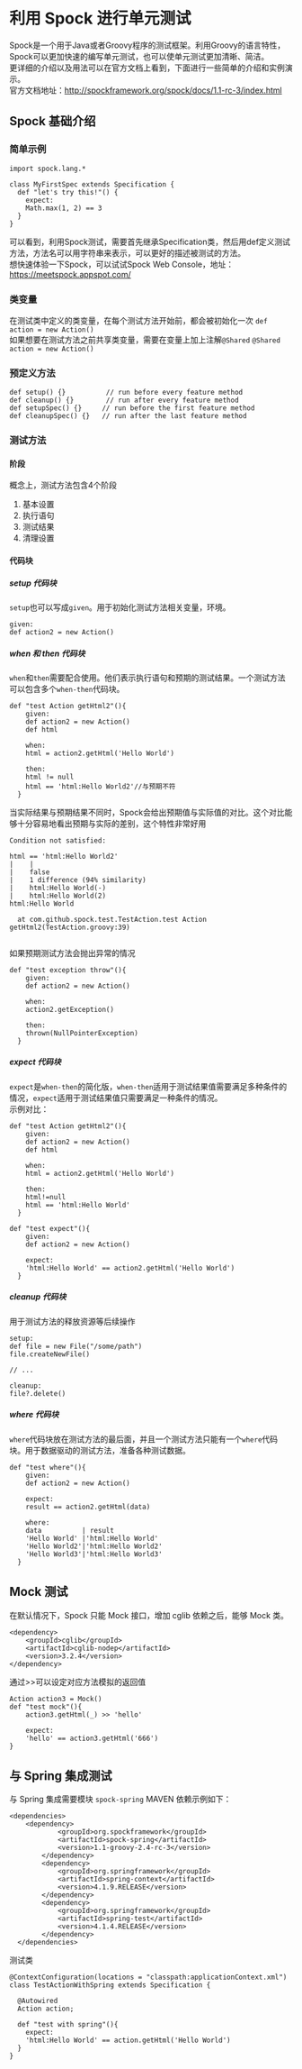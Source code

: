 # 利用 Spock 进行单元测试
Spock是一个用于Java或者Groovy程序的测试框架。利用Groovy的语言特性，Spock可以更加快速的编写单元测试，也可以使单元测试更加清晰、简洁。  
更详细的介绍以及用法可以在官方文档上看到，下面进行一些简单的介绍和实例演示。  
官方文档地址：<http://spockframework.org/spock/docs/1.1-rc-3/index.html>

## Spock 基础介绍

### 简单示例
```
import spock.lang.*

class MyFirstSpec extends Specification {
  def "let's try this!"() {
    expect:
    Math.max(1, 2) == 3
  }
}
```
可以看到，利用Spock测试，需要首先继承Specification类，然后用def定义测试方法，方法名可以用字符串来表示，可以更好的描述被测试的方法。  
想快速体验一下Spock，可以试试Spock Web Console，地址：<https://meetspock.appspot.com/>

### 类变量
在测试类中定义的类变量，在每个测试方法开始前，都会被初始化一次
```def action = new Action()```  
如果想要在测试方法之前共享类变量，需要在变量上加上注解`@Shared`
`@Shared action = new Action()`

### 预定义方法
```
def setup() {}          // run before every feature method
def cleanup() {}        // run after every feature method
def setupSpec() {}     // run before the first feature method
def cleanupSpec() {}   // run after the last feature method
```

### 测试方法
#### 阶段
概念上，测试方法包含4个阶段  
1. 基本设置
2. 执行语句
3. 测试结果
4. 清理设置

#### 代码块
##### setup 代码块
`setup`也可以写成`given`。用于初始化测试方法相关变量，环境。
```
given:
def action2 = new Action()
```

##### when 和 then 代码块
`when`和`then`需要配合使用。他们表示执行语句和预期的测试结果。一个测试方法可以包含多个`when-then`代码块。
```
def "test Action getHtml2"(){
    given:
    def action2 = new Action()
    def html
    
    when:
    html = action2.getHtml('Hello World')
    
    then:
    html != null
    html == 'html:Hello World2'//与预期不符
  }
```
当实际结果与预期结果不同时，Spock会给出预期值与实际值的对比。这个对比能够十分容易地看出预期与实际的差别，这个特性非常好用
```
Condition not satisfied:

html == 'html:Hello World2'
|    |
|    false
|    1 difference (94% similarity)
|    html:Hello World(-)
|    html:Hello World(2)
html:Hello World

  at com.github.spock.test.TestAction.test Action getHtml2(TestAction.groovy:39)


```
如果预期测试方法会抛出异常的情况
```
def "test exception throw"(){
    given:
    def action2 = new Action()
    
    when:
    action2.getException()
    
    then:
    thrown(NullPointerException)
  }
```
##### expect 代码块
`expect`是`when-then`的简化版，`when-then`适用于测试结果值需要满足多种条件的情况，`expect`适用于测试结果值只需要满足一种条件的情况。  
示例对比：
```
def "test Action getHtml2"(){
    given:
    def action2 = new Action()
    def html
    
    when:
    html = action2.getHtml('Hello World')
    
    then:
    html!=null
    html == 'html:Hello World'
  }
```

```
def "test expect"(){
    given:
    def action2 = new Action()
    
    expect:
    'html:Hello World' == action2.getHtml('Hello World')
  }
```

##### cleanup 代码块
用于测试方法的释放资源等后续操作
```
setup:
def file = new File("/some/path")
file.createNewFile()

// ...

cleanup:
file?.delete()
```

##### where 代码块
`where`代码块放在测试方法的最后面，并且一个测试方法只能有一个`where`代码块。用于数据驱动的测试方法，准备各种测试数据。
```
def "test where"(){
    given:
    def action2 = new Action()
    
    expect:
    result == action2.getHtml(data)
    
    where:
    data          | result
    'Hello World' |'html:Hello World'
    'Hello World2'|'html:Hello World2'
    'Hello World3'|'html:Hello World3'
  }
```

## Mock 测试
在默认情况下，Spock 只能 Mock 接口，增加 cglib 依赖之后，能够 Mock 类。
```
<dependency>
    <groupId>cglib</groupId>
    <artifactId>cglib-nodep</artifactId>
    <version>3.2.4</version>
</dependency>
```
通过>>可以设定对应方法模拟的返回值
```
Action action3 = Mock()
def "test mock"(){
    action3.getHtml(_) >> 'hello'
    
    expect:
    'hello' == action3.getHtml('666')
}
```

## 与 Spring 集成测试
与 Spring 集成需要模块 `spock-spring` MAVEN 依赖示例如下：
```
<dependencies>
    <dependency>
            <groupId>org.spockframework</groupId>
            <artifactId>spock-spring</artifactId>
            <version>1.1-groovy-2.4-rc-3</version>
        </dependency>
        <dependency>
            <groupId>org.springframework</groupId>
            <artifactId>spring-context</artifactId>
            <version>4.1.9.RELEASE</version>
        </dependency>
        <dependency>
            <groupId>org.springframework</groupId>
            <artifactId>spring-test</artifactId>
            <version>4.1.4.RELEASE</version>
        </dependency>
  </dependencies>
```

测试类
```
@ContextConfiguration(locations = "classpath:applicationContext.xml")
class TestActionWithSpring extends Specification {
  
  @Autowired
  Action action;
  
  def "test with spring"(){
    expect:
    'html:Hello World' == action.getHtml('Hello World')
  }
}

```
